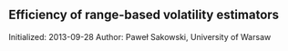 Efficiency of range-based volatility estimators
-----------------------------------------------

Initialized: 2013-09-28
Author: Paweł Sakowski, University of Warsaw